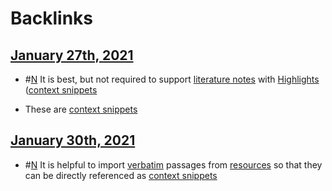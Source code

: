 
# Backlinks
## [January 27th, 2021](<January 27th, 2021.md>)
- #[N](<N.md>) It is best, but not required to support [literature notes](<literature notes.md>) with [Highlights](<Highlights.md>) ([context snippets](<context snippets.md>)

- These are [context snippets](<context snippets.md>)

## [January 30th, 2021](<January 30th, 2021.md>)
- #[N](<N.md>) It is helpful to import [verbatim](<verbatim.md>) passages from [resources](<resources.md>) so that they can be directly referenced as [context snippets](<context snippets.md>)

